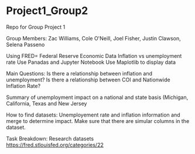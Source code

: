 # Project1_Group2
Repo for Group Project 1

Group Members: Zac Williams, Cole O'Neill, Joel Fisher, Justin Clawson, Selena Passeno

Using FRED= Federal Reserve Economic Data
Inflation vs unemployment rate
Use Panadas and Jupyter Notebook
Use Maplotlib to display data

Main Questions:
Is there a relationship between inflation and unemployment?
Is there a relationship between COI and Nationwide Inflation Rate?

Summary of unemployment impact on a national and state basis (Michigan, California, Texas and New Jersey

How to find datasets:
Unemployement rate and inflation information and merge to determine impact.
Make sure that there are simular columns in the dataset.

Task Breakdown:
Research datasets
https://fred.stlouisfed.org/categories/22






